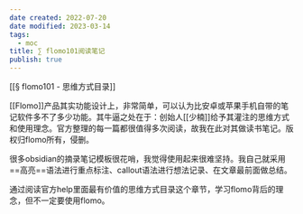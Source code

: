 ```yaml
---
date created: 2022-07-20
date modified: 2023-03-14
tags:
  - moc
title: ∑ flomo101阅读笔记
publish: true
---
```


[[§ flomo101 - 思维方式目录]]

[[Flomo]]产品其实功能设计上，非常简单，可以认为比安卓或苹果手机自带的笔记软件多不了多少功能。其牛逼之处在于：创始人[[少楠]]给予其灌注的思维方式和使用理念。官方整理的每一篇都很值得多次阅读，故我在此对其做读书笔记。版权归flomo所有，侵删。

很多obsidian的摘录笔记模板很花哨，我觉得使用起来很难坚持。我自己就采用==高亮==语法进行重点标注、callout语法进行想法记录、在文章最前面做总结。

通过阅读官方help里面最有价值的思维方式目录这个章节，学习flomo背后的理念，但不一定要使用flomo。